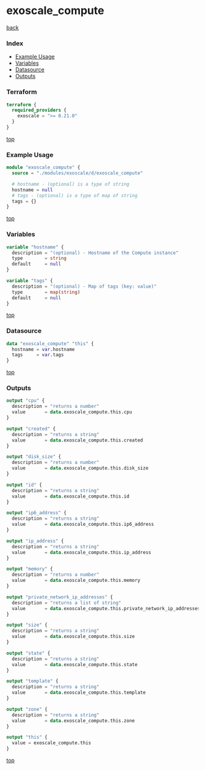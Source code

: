 # exoscale_compute

[back](../exoscale.md)

### Index

- [Example Usage](#example-usage)
- [Variables](#variables)
- [Datasource](#datasource)
- [Outputs](#outputs)

### Terraform

```terraform
terraform {
  required_providers {
    exoscale = ">= 0.21.0"
  }
}
```

[top](#index)

### Example Usage

```terraform
module "exoscale_compute" {
  source = "./modules/exoscale/d/exoscale_compute"

  # hostname - (optional) is a type of string
  hostname = null
  # tags - (optional) is a type of map of string
  tags = {}
}
```

[top](#index)

### Variables

```terraform
variable "hostname" {
  description = "(optional) - Hostname of the Compute instance"
  type        = string
  default     = null
}

variable "tags" {
  description = "(optional) - Map of tags (key: value)"
  type        = map(string)
  default     = null
}
```

[top](#index)

### Datasource

```terraform
data "exoscale_compute" "this" {
  hostname = var.hostname
  tags     = var.tags
}
```

[top](#index)

### Outputs

```terraform
output "cpu" {
  description = "returns a number"
  value       = data.exoscale_compute.this.cpu
}

output "created" {
  description = "returns a string"
  value       = data.exoscale_compute.this.created
}

output "disk_size" {
  description = "returns a number"
  value       = data.exoscale_compute.this.disk_size
}

output "id" {
  description = "returns a string"
  value       = data.exoscale_compute.this.id
}

output "ip6_address" {
  description = "returns a string"
  value       = data.exoscale_compute.this.ip6_address
}

output "ip_address" {
  description = "returns a string"
  value       = data.exoscale_compute.this.ip_address
}

output "memory" {
  description = "returns a number"
  value       = data.exoscale_compute.this.memory
}

output "private_network_ip_addresses" {
  description = "returns a list of string"
  value       = data.exoscale_compute.this.private_network_ip_addresses
}

output "size" {
  description = "returns a string"
  value       = data.exoscale_compute.this.size
}

output "state" {
  description = "returns a string"
  value       = data.exoscale_compute.this.state
}

output "template" {
  description = "returns a string"
  value       = data.exoscale_compute.this.template
}

output "zone" {
  description = "returns a string"
  value       = data.exoscale_compute.this.zone
}

output "this" {
  value = exoscale_compute.this
}
```

[top](#index)